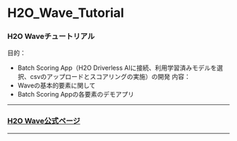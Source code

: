 # H2O_Wave_Tutorial

### H2O Waveチュートリアル
目的：
- Batch Scoring App（H2O Driverless AIに接続、利用学習済みモデルを選択、csvのアップロードとスコアリングの実施）の開発
内容：
- Waveの基本的要素に関して
- Batch Scoring Appの各要素のデモアプリ

***
### [H2O Wave公式ページ](https://wave.h2o.ai/)
***

